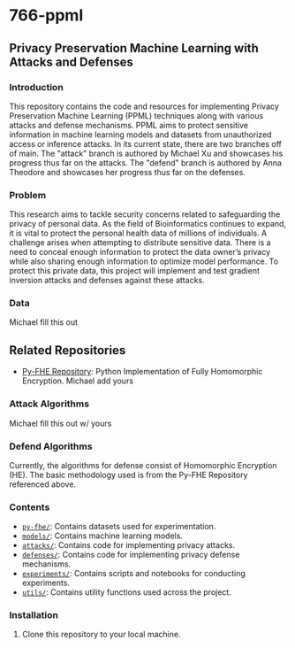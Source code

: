 # 766-ppml

## Privacy Preservation Machine Learning with Attacks and Defenses

### Introduction
This repository contains the code and resources for implementing Privacy Preservation Machine Learning (PPML) techniques along with various attacks and defense mechanisms. PPML aims to protect sensitive information in machine learning models and datasets from unauthorized access or inference attacks. In its current state, there are two branches off of main. The "attack" branch is authored by Michael Xu and showcases his progress thus far on the attacks.
The "defend" branch is authored by Anna Theodore and showcases her progress thus far on the defenses.

### Problem
This research aims to tackle security concerns related to safeguarding the privacy of personal data. As the field of Bioinformatics continues to expand, it is vital to protect the personal health data of millions of individuals. A challenge arises when attempting to distribute sensitive data. There is a need to conceal enough information to protect the data owner’s privacy while also sharing enough information to optimize model performance. To protect this private data, this project will implement and test gradient inversion attacks and defenses against these attacks.

### Data
Michael fill this out

## Related Repositories
- [Py-FHE Repository](https://github.com/sarojaerabelli/py-fhe.git): Python Implementation of Fully Homomorphic Encryption.
Michael add yours

### Attack Algorithms
Michael fill this out w/ yours

### Defend Algorithms
Currently, the algorithms for defense consist of Homomorphic Encryption (HE). The basic methodology used is from the Py-FHE Repository referenced above.


### Contents
- [`py-fhe/`](./py-fhe): Contains datasets used for experimentation.
- [`models/`](./models): Contains machine learning models.
- [`attacks/`](./attacks): Contains code for implementing privacy attacks.
- [`defenses/`](./defenses): Contains code for implementing privacy defense mechanisms.
- [`experiments/`](./experiments): Contains scripts and notebooks for conducting experiments.
- [`utils/`](./utils): Contains utility functions used across the project.

### Installation
1. Clone this repository to your local machine.
